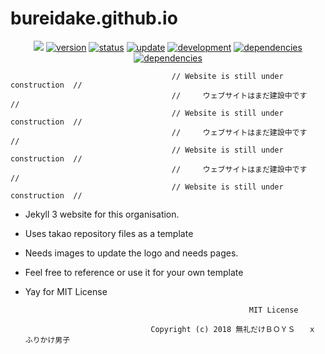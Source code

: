 # bureidake.github.io
<p align="center">
    <a href="https://raw.githubusercontent.com/bureidake/bureidake.github.io/master/LICENSE" alt="MIT License">
        <img src="https://img.shields.io/badge/license-MIT-blue.svg"/></a>
    <a href="#version">
        <img src="https://img.shields.io/badge/version-1.0-lightblue.svg"
            alt="version"></a>
    <a href="https://bureidake.github.io/">
        <img src="https://img.shields.io/badge/無礼だけ-working-green.svg"
            alt="status"></a>
    <a href="#update">
        <img src="https://img.shields.io/badge/update-on hold -FFA500.svg"
            alt="update"></a>
         <a href="#development">
        <img src="https://img.shields.io/badge/development-ongoing-lightgreen.svg"
            alt="development"></a>
     <a href="#dependencies">
        <img src="https://img.shields.io/badge/jekyll- 3.8.4-red.svg"
            alt="dependencies"></a>
     <a href="#dependencies">
        <img src="https://img.shields.io/badge/html- javascript, css-yellowgreen.svg"
            alt="dependencies"></a>
</p>

                                        // Website is still under construction  //
                                        //     ウェブサイトはまだ建設中です       //
                                        // Website is still under construction  //
                                        //     ウェブサイトはまだ建設中です       //
                                        // Website is still under construction  //
                                        //     ウェブサイトはまだ建設中です       //
                                        // Website is still under construction  //

- Jekyll 3 website for this organisation.
- Uses takao repository files as a template
- Needs images to update the logo and needs pages.
- Feel free to reference or use it for your own template
- Yay for MIT License


                                                        MIT License

                                  Copyright (c) 2018 無礼だけＢＯＹＳ   ｘ    ふりかけ男子
                                  
